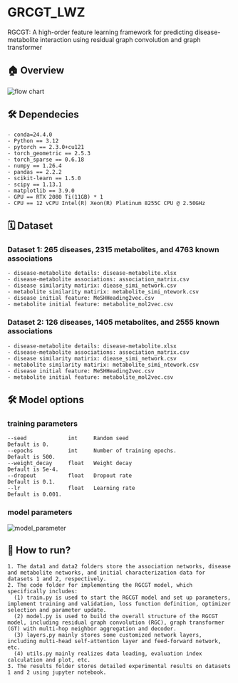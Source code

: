 # GRCGT_LWZ
RGCGT: A high-order feature learning framework for predicting disease-metabolite interaction using residual graph convolution and graph transformer

## 🏠 Overview
![flow chart](https://github.com/LUTGraphGroup/GRCGT_LWZ/assets/109469869/03b68056-4f73-43f7-a063-c5088a279750)


## 🛠️ Dependecies
```
- conda=24.4.0
- Python == 3.12
- pytorch == 2.3.0+cu121
- torch_geometric == 2.5.3
- torch_sparse == 0.6.18
- numpy == 1.26.4
- pandas == 2.2.2
- scikit-learn == 1.5.0
- scipy == 1.13.1
- matplotlib == 3.9.0
- GPU == RTX 2080 Ti(11GB) * 1
- CPU == 12 vCPU Intel(R) Xeon(R) Platinum 8255C CPU @ 2.50GHz
```

## 🗓️ Dataset
###  Dataset 1: 265 diseases, 2315 metabolites, and 4763 known associations 
```
- disease-metabolite details: disease-metabolite.xlsx
- disease-metabolite associations: association_matrix.csv
- disease similarity matirix: diease_simi_network.csv
- metabolite similarity matirix: metabolite_simi_ntework.csv
- disease initial feature: MeSHHeading2vec.csv
- metabolite initial feature: metabolite_mol2vec.csv
```
###  Dataset 2: 126 diseases, 1405 metabolites, and 2555 known associations 
```
- disease-metabolite details: disease-metabolite.xlsx
- disease-metabolite associations: association_matrix.csv
- disease similarity matirix: diease_simi_network.csv
- metabolite similarity matirix: metabolite_simi_ntework.csv
- disease initial feature: MeSHHeading2vec.csv
- metabolite initial feature: metabolite_mol2vec.csv
```

## 🛠️ Model options
###  training parameters
```
--seed             int     Random seed                                Default is 0.
--epochs           int     Number of training epochs.                 Default is 500.
--weight_decay     float   Weight decay                               Default is 5e-4.
--dropout          float   Dropout rate                               Default is 0.1.
--lr               float   Learning rate                              Default is 0.001.
```

###  model parameters

![model_parameter](https://github.com/LUTGraphGroup/GRCGT_LWZ/assets/109469869/9add4d20-6dad-4b94-82e2-c91e0d75bc0e)


## 🎯 How to run?
```
1. The data1 and data2 folders store the association networks, disease and metabolite networks, and initial characterization data for datasets 1 and 2, respectively.
2. The code folder for implementing the RGCGT model, which specifically includes:
  (1) train.py is used to start the RGCGT model and set up parameters, implement training and validation, loss function definition, optimizer selection and parameter update.
  (2) model.py is used to build the overall structure of the RGCGT model, including residual graph convolution (RGC), graph transformer (GT) with multi-hop neighbor aggregation and decoder.
  (3) layers.py mainly stores some customized network layers, including multi-head self-attention layer and feed-forward network, etc.
  (4) utils.py mainly realizes data loading, evaluation index calculation and plot, etc.
3. The results folder stores detailed experimental results on datasets 1 and 2 using jupyter notebook.
```
